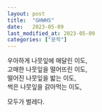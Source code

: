 ```yaml
---
layout: post
title:  "GHWHS"
date:   2023-05-09
last_modified_at: 2023-05-09
categories: ["문학"]
---
```


우아하게 나뭇잎에 매달린 이도,<br/>
고매한 나뭇잎을 떨어뜨린 이도,<br/>
떨어진 나뭇잎을 밟는 이도,<br/>
썩은 나뭇잎을 갉아먹는 이도,<br/>

모두가 벌레다.

